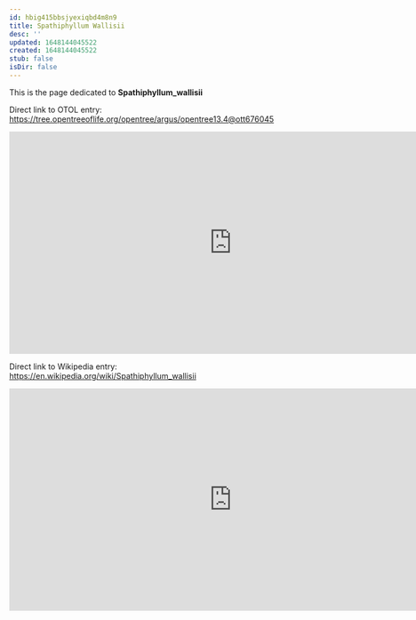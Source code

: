```yaml
---
id: hbig415bbsjyexiqbd4m8n9
title: Spathiphyllum Wallisii
desc: ''
updated: 1648144045522
created: 1648144045522
stub: false
isDir: false
---
```

This is the page dedicated to **Spathiphyllum_wallisii**


Direct link to OTOL entry: https://tree.opentreeoflife.org/opentree/argus/opentree13.4@ott676045



<html>
    <body>
    <iframe src="https://tree.opentreeoflife.org/opentree/argus/opentree13.4@ott676045"
    width="800" height="400" frameborder="0" allowfullscreen> </iframe>
    </body>
</html>
    


Direct link to Wikipedia entry: https://en.wikipedia.org/wiki/Spathiphyllum_wallisii



<html>
    <body>
    <iframe src="https://en.wikipedia.org/wiki/Spathiphyllum_wallisii"
    width="800" height="400" frameborder="0" allowfullscreen> </iframe>
    </body>
</html>
    
